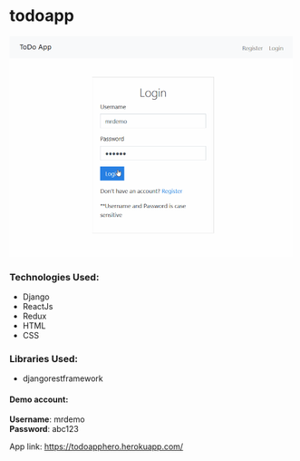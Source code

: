 # todoapp

<img src="todoappdemo.gif" width=500>

### Technologies Used:
* Django
*	ReactJs
* Redux
*	HTML
*	CSS

### Libraries Used:
*	djangorestframework

#### Demo account:
**Username**: mrdemo \
**Password**: abc123

App link: https://todoapphero.herokuapp.com/
